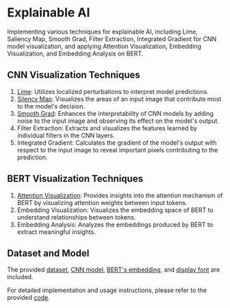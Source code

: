 # Explainable AI

Implementing various techniques for explainable AI, including Lime, Saliency Map, Smooth Grad, Filter Extraction, Integrated Gradient for CNN model visualization, and applying Attention Visualization, Embedding Visualization, and Embedding Analysis on BERT.

## CNN Visualization Techniques
1. [Lime](https://github.com/marcotcr/lime): Utilizes localized perturbations to interpret model predictions.
2. [Silency Map](https://medium.datadriveninvestor.com/visualizing-neural-networks-using-saliency-maps-in-pytorch-289d8e244ab4): Visualizes the areas of an input image that contribute most to the model's decision.
3. [Smooth Grad](https://arxiv.org/pdf/1706.03825.pdf): Enhances the interpretability of CNN models by adding noise to the input image and observing its effect on the model's output.
4. Filter Extraction: Extracts and visualizes the features learned by individual filters in the CNN layers.
5. Integrated Gradient: Calculates the gradient of the model's output with respect to the input image to reveal important pixels contributing to the prediction.

## BERT Visualization Techniques
1. [Attention Visualization](https://exbert.net/exBERT.html): Provides insights into the attention mechanism of BERT by visualizing attention weights between input tokens.
2. Embedding Visualization: Visualizes the embedding space of BERT to understand relationships between tokens.
3. Embedding Analysis: Analyzes the embeddings produced by BERT to extract meaningful insights.

## Dataset and Model
The provided [dataset](https://drive.google.com/file/d/1G7DAsAOPFazTkQyd8O5uMr0TP4cgcTVS/view?usp=sharing), [CNN model](https://drive.google.com/file/d/your_cnn_model/view?usp=sharing), [BERT's embedding](https://drive.google.com/file/d/1jYWRyqZOlhNa3B7WLAIuKL8fvapMKm9Z/view?usp=sharing), and [display font](https://drive.google.com/file/d/1oQ9OByXz0pzfelGZY8R1N3aeANl2luaQ/view?usp=sharing) are included.

For detailed implementation and usage instructions, please refer to the provided [code](https://github.com/Dawson-ma/Explainable-AI/blob/main/ExplainableAI.ipynb).
